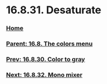 # 16.8.31. Desaturate

### [Home](./00-home.md)
### [Parent: 16.8. The colors menu](./16-08-00-the-colors-menu.md)
### [Prev: 16.8.30. Color to gray](./16-08-30-color-to-gray.md)
### [Next: 16.8.32. Mono mixer](./16-08-32-mono-mixer.md)
